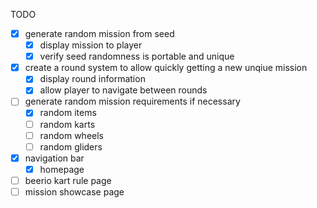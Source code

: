 TODO
- [x] generate random mission from seed
  - [x] display mission to player 
  - [x] verify seed randomness is portable and unique 
- [x] create a round system to allow quickly getting a new unqiue mission
  - [x] display round information
  - [x] allow player to navigate between rounds
- [ ] generate random mission requirements if necessary
  - [x] random items
  - [ ] random karts
  - [ ] random wheels
  - [ ] random gliders
- [x] navigation bar
  - [x] homepage
- [ ] beerio kart rule page
- [ ] mission showcase page
